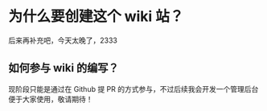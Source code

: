 # 为什么要创建这个 wiki 站？

后来再补充吧，今天太晚了，2333

## 如何参与 wiki 的编写？
现阶段只能是通过在 Github 提 PR 的方式参与，不过后续我会开发一个管理后台便于大家使用，敬请期待！